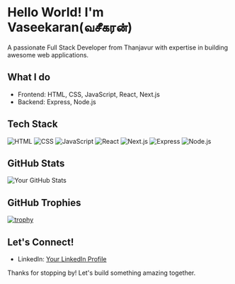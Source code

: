 # Hello World! I'm Vaseekaran(வசீகரன்)

A passionate Full Stack Developer from Thanjavur with expertise in building awesome web applications.

## What I do

- Frontend: HTML, CSS, JavaScript, React, Next.js
- Backend: Express, Node.js

## Tech Stack

![HTML](https://img.shields.io/badge/-HTML-333333?style=flat&logo=html5)
![CSS](https://img.shields.io/badge/-CSS-333333?style=flat&logo=css3)
![JavaScript](https://img.shields.io/badge/-JavaScript-333333?style=flat&logo=javascript)
![React](https://img.shields.io/badge/-React-333333?style=flat&logo=react)
![Next.js](https://img.shields.io/badge/-Next.js-333333?style=flat&logo=next.js)
![Express](https://img.shields.io/badge/-Express-333333?style=flat&logo=express)
![Node.js](https://img.shields.io/badge/-Node.js-333333?style=flat&logo=node.js)

## GitHub Stats

![Your GitHub Stats](https://github-readme-stats.vercel.app/api?username=Vaseekaran-S&show_icons=true&hide=contribs,prs)

## GitHub Trophies 

[![trophy](https://github-profile-trophy.vercel.app/?username=Vaseekaran-S&theme=nord)](https://github.com/ryo-ma/github-profile-trophy)

## Let's Connect!

- LinkedIn: [Your LinkedIn Profile](https://github.com/Vaseekaran-S)

Thanks for stopping by! Let's build something amazing together.
